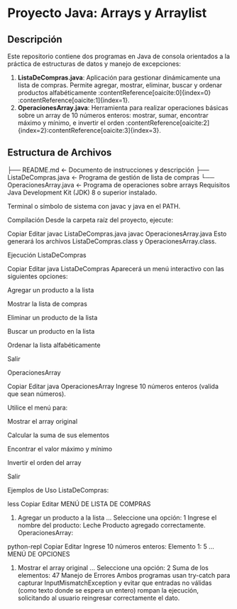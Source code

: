 # Proyecto Java: Arrays y Arraylist


## Descripción
Este repositorio contiene dos programas en Java de consola orientados a la práctica de estructuras de datos y manejo de excepciones:

1. **ListaDeCompras.java**: Aplicación para gestionar dinámicamente una lista de compras. Permite agregar, mostrar, eliminar, buscar y ordenar productos alfabéticamente :contentReference[oaicite:0]{index=0}&#8203;:contentReference[oaicite:1]{index=1}.  
2. **OperacionesArray.java**: Herramienta para realizar operaciones básicas sobre un array de 10 números enteros: mostrar, sumar, encontrar máximo y mínimo, e invertir el orden :contentReference[oaicite:2]{index=2}&#8203;:contentReference[oaicite:3]{index=3}.

## Estructura de Archivos


├── README.md               ← Documento de instrucciones y descripción
├── ListaDeCompras.java     ← Programa de gestión de lista de compras
└── OperacionesArray.java   ← Programa de operaciones sobre arrays
Requisitos
Java Development Kit (JDK) 8 o superior instalado.

Terminal o símbolo de sistema con javac y java en el PATH.

Compilación
Desde la carpeta raíz del proyecto, ejecute:


Copiar
Editar
javac ListaDeCompras.java
javac OperacionesArray.java
Esto generará los archivos ListaDeCompras.class y OperacionesArray.class.

Ejecución
ListaDeCompras


Copiar
Editar
java ListaDeCompras
Aparecerá un menú interactivo con las siguientes opciones:

Agregar un producto a la lista

Mostrar la lista de compras

Eliminar un producto de la lista

Buscar un producto en la lista

Ordenar la lista alfabéticamente

Salir

OperacionesArray

Copiar
Editar
java OperacionesArray
Ingrese 10 números enteros (valida que sean números).

Utilice el menú para:

Mostrar el array original

Calcular la suma de sus elementos

Encontrar el valor máximo y mínimo

Invertir el orden del array

Salir

Ejemplos de Uso
ListaDeCompras:

less
Copiar
Editar
MENÚ DE LISTA DE COMPRAS
1. Agregar un producto a la lista
...
Seleccione una opción: 1
Ingrese el nombre del producto: Leche
Producto agregado correctamente.
OperacionesArray:

python-repl
Copiar
Editar
Ingrese 10 números enteros:
Elemento 1: 5
...
MENÚ DE OPCIONES
1. Mostrar el array original
...
Seleccione una opción: 2
Suma de los elementos: 47
Manejo de Errores
Ambos programas usan try-catch para capturar InputMismatchException y evitar que entradas no válidas (como texto donde se espera un entero) rompan la ejecución, solicitando al usuario reingresar correctamente el dato.
